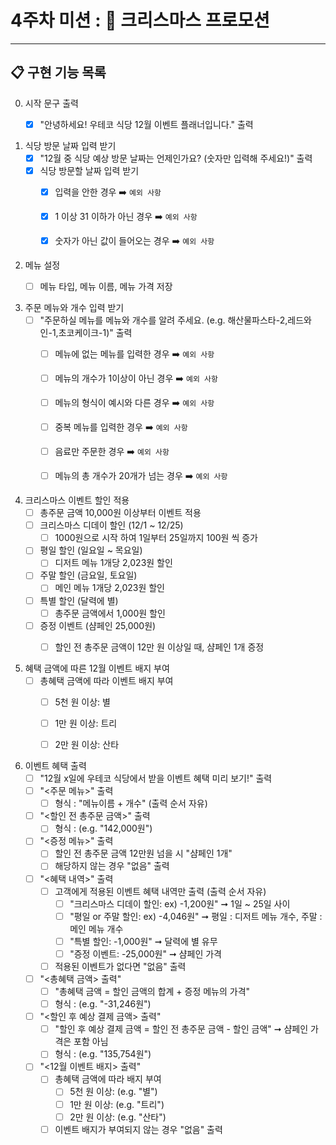 # 4주차 미션 : 🎄 크리스마스 프로모션
<hr>

## 📋 구현 기능 목록

0. 시작 문구 출력
    - [X] "안녕하세요! 우테코 식당 12월 이벤트 플래너입니다." 출력


1. 식당 방문 날짜 입력 받기
    - [X] "12월 중 식당 예상 방문 날짜는 언제인가요? (숫자만 입력해 주세요!)" 출력
    - [X] 식당 방문할 날짜 입력 받기
        - [X] 입력을 안한 경우 ➡️︎ `예외 사항`
        - [X] 1 이상 31 이하가 아닌 경우 ➡️︎ `예외 사항`
        - [X] 숫자가 아닌 값이 들어오는 경우 ➡️︎ `예외 사항`


2. 메뉴 설정
   - [ ] 메뉴 타입, 메뉴 이름, 메뉴 가격 저장


3. 주문 메뉴와 개수 입력 받기
    - [ ] "주문하실 메뉴를 메뉴와 개수를 알려 주세요. (e.g. 해산물파스타-2,레드와인-1,초코케이크-1)" 출력
        - [ ] 메뉴에 없는 메뉴를 입력한 경우 ➡️︎ `예외 사항`
        - [ ] 메뉴의 개수가 1이상이 아닌 경우 ➡️︎ `예외 사항`
        - [ ] 메뉴의 형식이 예시와 다른 경우 ➡️︎ `예외 사항`
        - [ ] 중복 메뉴를 입력한 경우 ➡️︎ `예외 사항`
        - [ ] 음료만 주문한 경우 ➡️︎ `예외 사항`
        - [ ] 메뉴의 총 개수가 20개가 넘는 경우 ➡️︎ `예외 사항`

   
4. 크리스마스 이벤트 할인 적용 
    - [ ] 총주문 금액 10,000원 이상부터 이벤트 적용
    - [ ] 크리스마스 디데이 할인 (12/1 ~ 12/25)
        - [ ] 1000원으로 시작 하여 1일부터 25일까지 100원 씩 증가
    - [ ] 평일 할인 (일요일 ~ 목요일)
        - [ ] 디저트 메뉴 1개당 2,023원 할인
    - [ ] 주말 할인 (금요일, 토요일)
        - [ ] 메인 메뉴 1개당 2,023원 할인
    - [ ] 특별 할인 (달력에 별)
        - [ ] 총주문 금액에서 1,000원 할인
    - [ ] 증정 이벤트 (샴페인 25,000원)
        - [ ] 할인 전 총주문 금액이 12만 원 이상일 때, 샴페인 1개 증정


5. 혜택 금액에 따른 12월 이벤트 배지 부여
    - [ ] 총혜택 금액에 따라 이벤트 배지 부여
        - [ ] 5천 원 이상: 별
        - [ ] 1만 원 이상: 트리
        - [ ] 2만 원 이상: 산타


6. 이벤트 혜택 출력
    - [ ] "12월 x일에 우테코 식당에서 받을 이벤트 혜택 미리 보기!" 출력
    - [ ] "<주문 메뉴>" 출력
        - [ ] 형식 : "메뉴이름 + 개수" (출력 순서 자유)
    - [ ] "<할인 전 총주문 금액>" 출력
        - [ ] 형식 : (e.g. "142,000원")
    - [ ] "<증정 메뉴>" 출력
        - [ ] 할인 전 총주문 금액 12만원 넘을 시 "샴페인 1개"
        - [ ] 해당하지 않는 경우 "없음" 출력
    - [ ] "<혜택 내역>" 출력
        - [ ] 고객에게 적용된 이벤트 혜택 내역만 출력 (출력 순서 자유)
            - [ ] "크리스마스 디데이 할인: ex) -1,200원" ➞ 1일 ~ 25일 사이
            - [ ] "평일 or 주말 할인: ex) -4,046원" ➞ 평일 : 디저트 메뉴 개수, 주말 : 메인 메뉴 개수
            - [ ] "특별 할인: -1,000원" ➞ 달력에 별 유무
            - [ ] "증정 이벤트: -25,000원" ➞ 샴페인 가격
        - [ ] 적용된 이벤트가 없다면 "없음" 출력
    - [ ] "<총혜택 금액> 출력"
        - [ ] "총혜택 금액 = 할인 금액의 합계 + 증정 메뉴의 가격"
        - [ ] 형식 : (e.g. "-31,246원")
    - [ ] "<할인 후 예상 결제 금액> 출력"
        - [ ] "할인 후 예상 결제 금액 = 할인 전 총주문 금액 - 할인 금액" ➞ 샴페인 가격은 포함 아님
        - [ ] 형식 : (e.g. "135,754원")
    - [ ] "<12월 이벤트 배지> 출력"
        - [ ] 총혜택 금액에 따라 배지 부여 
            - [ ] 5천 원 이상: (e.g. "별")
            - [ ] 1만 원 이상: (e.g. "트리")
            - [ ] 2만 원 이상: (e.g. "산타")
        - [ ] 이벤트 배지가 부여되지 않는 경우 "없음" 출력
